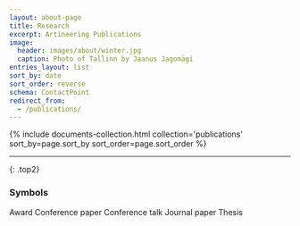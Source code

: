 ```yaml
---
layout: about-page
title: Research
excerpt: Artineering Publications
image:
  header: images/about/winter.jpg
  caption: Photo of Tallinn by Jaanus Jagomägi
entries_layout: list
sort_by: date
sort_order: reverse
schema: ContactPoint
redirect_from:
  - /publications/
---
```


<div class="entries-{{ page.entries_layout | default: 'list' }}">
  {% include documents-collection.html collection='publications' sort_by=page.sort_by sort_order=page.sort_order %}
</div>

---
{: .top2}

### Symbols
<div class="aio-symbols">
  <span><i class="fas fa-award"></i>Award</span>
  <span><i class="far fa-scroll"></i>Conference paper</span>
  <span><i class="far fa-presentation"></i>Conference talk</span>
  <span><i class="far fa-book"></i>Journal paper</span>
  <span><i class="far fa-graduation-cap"></i>Thesis</span>
</div>
